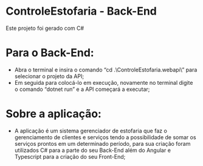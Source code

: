 # ControleEstofaria - Back-End

Este projeto foi gerado com C#

# Para o Back-End: 
- Abra o terminal e insira o comando “cd .\ControleEstofaria.webapi\” para selecionar o projeto da API;
- Em seguida para colocá-lo em execução, novamente no terminal digite o comando “dotnet run” e a API começará a executar;

# Sobre a aplicação:
- A aplicação é um sistema gerenciador de estofaria que faz o gerenciamento de clientes e serviços tendo a possibilidade de somar os serviços prontos em um determinado período, para sua criação foram utilizados C# para a parte do seu Back-End além do Angular e Typescript para a criação do seu Front-End;
